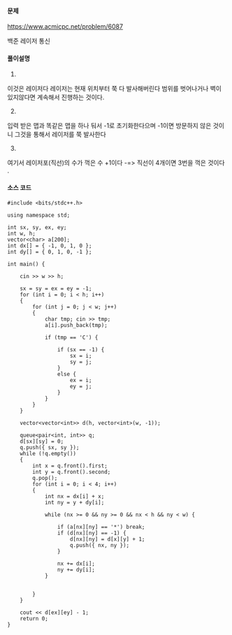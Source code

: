 #### 문제 

https://www.acmicpc.net/problem/6087

백준 레이저 통신 


#### 풀이설명 

1. 
이것은 레이저다 레이저는 현재 위치부터 쭉 다 발사해버린다 범위를 벗어나거나 벽이 있지않다면 계속해서 진행하는 것이다.

2. 
입력 받은 맵과 똑같은 맵을 하나 둬서 -1로 초기화한다으며 -1이면 방문하지 않은 것이니 그것을 통해서 레이저를 쭉 발사한다 

3. 
여기서 레이저포(직선)의 수가 꺽은 수 +1이다  -=> 직선이 4개이면 3번을 꺽은 것이다 .




#### 소스 코드 
````
#include <bits/stdc++.h>

using namespace std;

int sx, sy, ex, ey;
int w, h;
vector<char> a[200];
int dx[] = { -1, 0, 1, 0 };
int dy[] = { 0, 1, 0, -1 };

int main() {

	cin >> w >> h;

	sx = sy = ex = ey = -1;
	for (int i = 0; i < h; i++)
	{
		for (int j = 0; j < w; j++)
		{
			char tmp; cin >> tmp;
			a[i].push_back(tmp);

			if (tmp == 'C') {
				
				if (sx == -1) {
					sx = i;
					sy = j;
				}
				else {
					ex = i;
					ey = j;
				}
			}
		}
	}

	vector<vector<int>> d(h, vector<int>(w, -1));

	queue<pair<int, int>> q;
	d[sx][sy] = 0;
	q.push({ sx, sy });
	while (!q.empty())
	{
		int x = q.front().first;
		int y = q.front().second;
		q.pop();
		for (int i = 0; i < 4; i++)
		{
			int nx = dx[i] + x;
			int ny = y + dy[i];

			while (nx >= 0 && ny >= 0 && nx < h && ny < w) {
				
				if (a[nx][ny] == '*') break;
				if (d[nx][ny] == -1) {
					d[nx][ny] = d[x][y] + 1;
					q.push({ nx, ny });
				}

				nx += dx[i];
				ny += dy[i];
			}


		}
	}

	cout << d[ex][ey] - 1;
	return 0;
}
````